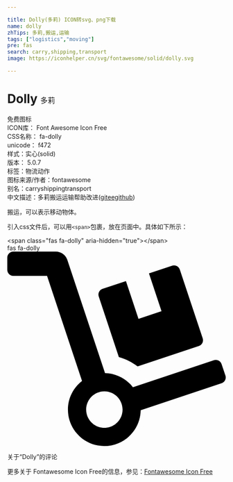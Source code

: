 ```yaml
---

title: Dolly(多莉) ICON转svg、png下载
name: dolly
zhTips: 多莉,搬运,运输
tags: ["logistics","moving"]
pre: fas
search: carry,shipping,transport
image: https://iconhelper.cn/svg/fontawesome/solid/dolly.svg

---
```


# Dolly  <small style="font-size: 60%;font-weight: 100">多莉</small>


<div class="detail-page">
<p>
<span><span class="badge-success badge">免费图标</span> </span>
<br/>
<span>
ICON库：
<span class="badge-secondary badge">Font Awesome Icon Free</span> 
</span>
<br/>
<span>
CSS名称：
<span class="badge-secondary badge">fa-dolly</span> 
</span>
<br/>
<span>
unicode：
<span class="badge-secondary badge">f472</span> 
<copy-btn content='f472' btn-title=""></copy-btn>
<copy-btn :content='String.fromCodePoint(parseInt("f472", 16))' btn-title="复制U"></copy-btn>
</span><br/><span>样式：<span class="badge-light badge">实心(solid)</span></span>
<br/>
<span>
版本：
<span class="badge-secondary badge">5.0.7</span> 
</span><br/><span>标签：<span class="badge-light badge"><router-link to="/tags/logistics.html">物流</router-link></span><span class="badge-light badge"><router-link to="/tags/moving.html">动作</router-link></span></span>
<br/>
<span>图标来源/作者：<span class="badge-light badge">fontawesome</span></span> 
<br/>
<span>别名：<span class="badge-light badge">carry</span><span class="badge-light badge">shipping</span><span class="badge-light badge">transport</span></span><br/><span class="zh-detail">中文描述：<span class="badge-primary badge">多莉</span><span class="badge-primary badge">搬运</span><span class="badge-primary badge">运输</span><span class="help-link"><span>帮助改进</span>(<a href="https://gitee.com/liuwave/icon-helper/edit/master/json/fontawesome/solid/dolly.json" target="_blank" rel="noopener noreferrer">gitee</a><a href="https://github.com/liuwave/icon-helper/edit/master/json/fontawesome/solid/dolly.json" target="_blank" rel="noopener noreferrer">github</a></span>)</span><br/>
</p>
</div><div class="description description alert alert-light">搬运，可以表示移动物体。</div>
<div class="alert alert-dark">
  <i class="fas fa-dolly fa-xs"></i>
  <i class="fas fa-dolly fa-sm"></i>
  <i class="fas fa-dolly fa-lg"></i>
  <i class="fas fa-dolly fa-2x"></i>
  <i class="fas fa-dolly fa-3x"></i>
  <i class="fas fa-dolly fa-5x"></i>
  <i class="fas fa-dolly fa-7x"></i>
</div>
<div>
  <p>引入css文件后，可以用<code>&lt;span&gt;</code>包裹，放在页面中。具体如下所示：    
  </p>
  <div class="alert alert-primary" style="font-size: 14px">
    &lt;span class="fas fa-dolly" aria-hidden="true"&gt;&lt;/span&gt;
    <copy-btn content='<span class="fas fa-dolly" aria-hidden="true"></span>'></copy-btn>
  </div>
  <div class="alert alert-secondary">
    <i class="fas fa-dolly"
    style="font-size: 24px"
    aria-hidden="true"></i> fas fa-dolly
    <copy-btn content="fas fa-dolly" btn-title="复制图标名称"></copy-btn>
  </div>
</div>
<div id="svg" class="svg-wrap">
<svg xmlns="http://www.w3.org/2000/svg" viewBox="0 0 576 512"><path d="M294.2 277.7c18 5 34.7 13.4 49.5 24.7l161.5-53.8c8.4-2.8 12.9-11.9 10.1-20.2L454.9 47.2c-2.8-8.4-11.9-12.9-20.2-10.1l-61.1 20.4 33.1 99.4L346 177l-33.1-99.4-61.6 20.5c-8.4 2.8-12.9 11.9-10.1 20.2l53 159.4zm281 48.7L565 296c-2.8-8.4-11.9-12.9-20.2-10.1l-213.5 71.2c-17.2-22-43.6-36.4-73.5-37L158.4 21.9C154 8.8 141.8 0 128 0H16C7.2 0 0 7.2 0 16v32c0 8.8 7.2 16 16 16h88.9l92.2 276.7c-26.1 20.4-41.7 53.6-36 90.5 6.1 39.4 37.9 72.3 77.3 79.2 60.2 10.7 112.3-34.8 113.4-92.6l213.3-71.2c8.3-2.8 12.9-11.8 10.1-20.2zM256 464c-26.5 0-48-21.5-48-48s21.5-48 48-48 48 21.5 48 48-21.5 48-48 48z"/></svg>
</div>
<detail full-name='fa-dolly'></detail>

<Vssue title="关于“Dolly”的评论" >关于“Dolly”的评论</Vssue>
    
<div><p>更多关于  Fontawesome Icon Free的信息，参见：<a target="_blank" href="https://iconhelper.cn/fontawesome.html">Fontawesome Icon Free</a>
</p></div>
